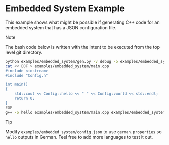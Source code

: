 # Embedded System Example

This example shows what might be possible if generating C++ code for an embedded system that has a JSON configuration file.

> [!NOTE]
> The bash code below is written with the intent to be executed from the top level git directory.

```bash
python examples/embedded_system/gen.py -v debug -o examples/embedded_system/generated examples/embedded_system/config.json
cat << EOF > examples/embedded_system/main.cpp
#include <iostream>
#include "Config.h"

int main()
{
    std::cout << Config::hello << " " << Config::world << std::endl;
    return 0;
}
EOF
g++ -o hello examples/embedded_system/main.cpp examples/embedded_system/generated/Config.cpp
```

> [!TIP]
> Modify `examples/embedded_system/config.json` to use `german.properties` so `hello` outputs in German.
> Feel free to add more languages to test it out.
